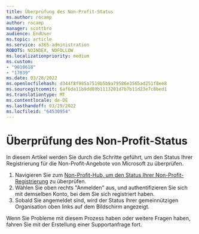 ```yaml
---
title: Überprüfung des Non-Profit-Status
ms.author: rocamp
author: rocamp
manager: scottbro
audience: EndUser
ms.topic: article
ms.service: o365-administration
ROBOTS: NOINDEX, NOFOLLOW
ms.localizationpriority: medium
ms.custom:
- "9010618"
- "17039"
ms.date: 03/28/2022
ms.openlocfilehash: d344f8f985a7519b5b9a79586e3565ad251f8ee8
ms.sourcegitcommit: 6af6da11b9dd89b1113201d7b7b11d23e7c8bed1
ms.translationtype: MT
ms.contentlocale: de-DE
ms.lasthandoff: 03/29/2022
ms.locfileid: "64530954"
---
```

# <a name="nonprofit-status-check"></a>Überprüfung des Non-Profit-Status

In diesem Artikel werden Sie durch die Schritte geführt, um den Status Ihrer Registrierung für die Non-Profit-Angebote von Microsoft zu überprüfen.

1. Navigieren Sie zum [Non-Profit-Hub, um den Status Ihrer Non-Profit-Registrierung](https://nonprofit.microsoft.com) zu überprüfen.
2. Wählen Sie oben rechts "Anmelden" aus, und authentifizieren Sie sich mit demselben Konto, bei dem Sie sich registriert haben.
3. Sobald Sie angemeldet sind, wird der Status Ihrer gemeinnützigen Organisation oben links auf dem Bildschirm angezeigt.

Wenn Sie Probleme mit diesem Prozess haben oder weitere Fragen haben, fahren Sie mit der Erstellung einer Supportanfrage fort.